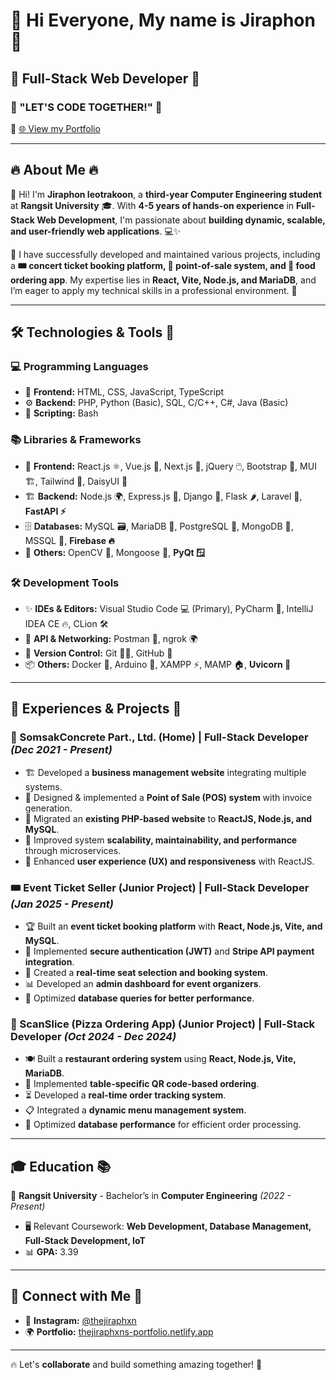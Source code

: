 # 🌟 Hi Everyone, My name is Jiraphon 🌟

## 🚀 Full-Stack Web Developer 🚀

### 🎯 "LET'S CODE TOGETHER!" 🎯

📌 [🌐 View my Portfolio](https://thejiraphxns-portfolio.netlify.app)

---

## 🔥 About Me 🔥

👋 Hi! I'm **Jiraphon Ieotrakoon**, a **third-year Computer Engineering student** at **Rangsit University** 🎓. With **4-5 years of hands-on experience** in **Full-Stack Web Development**, I'm passionate about **building dynamic, scalable, and user-friendly web applications**. 💻✨

🚀 I have successfully developed and maintained various projects, including a **🎟️ concert ticket booking platform, 🛒 point-of-sale system, and 🍕 food ordering app**. My expertise lies in **React, Vite, Node.js, and MariaDB**, and I’m eager to apply my technical skills in a professional environment. 🚀

---

## 🛠️ Technologies & Tools 🔧

### **💻 Programming Languages**
- 🎨 **Frontend:** HTML, CSS, JavaScript, TypeScript
- ⚙️ **Backend:** PHP, Python (Basic), SQL, C/C++, C#, Java (Basic)
- 🔧 **Scripting:** Bash

### **📚 Libraries & Frameworks**
- 🎨 **Frontend:** React.js ⚛️, Vue.js 🌿, Next.js 🚀, jQuery 🖱️, Bootstrap 🎨, MUI 🏗️, Tailwind 💨, DaisyUI 🌼
- 🏗 **Backend:** Node.js 🌍, Express.js 🚛, Django 🐍, Flask 🌶️, Laravel 🔨, **FastAPI ⚡**
- 🗄 **Databases:** MySQL 🗃, MariaDB 🏦, PostgreSQL 🐘, MongoDB 🍃, MSSQL 🏢, **Firebase 🔥**
- 🎯 **Others:** OpenCV 👀, Mongoose 🦎, **PyQt 🪟**

### **🛠 Development Tools**
- ✨ **IDEs & Editors:** Visual Studio Code 💻 (Primary), PyCharm 🐍, IntelliJ IDEA CE 🔥, CLion 🛠️
- 🔗 **API & Networking:** Postman 📮, ngrok 🌍
- 🔄 **Version Control:** Git 🧑‍💻, GitHub 🚀
- 📦 **Others:** Docker 🐳, Arduino 🤖, XAMPP ⚡, MAMP 🏠, **Uvicorn 🦄**

---

## 🚀 Experiences & Projects 📂

### **🏢 SomsakConcrete Part., Ltd. (Home) | Full-Stack Developer** *(Dec 2021 - Present)*
- 🏗️ Developed a **business management website** integrating multiple systems.
- 🛒 Designed & implemented a **Point of Sale (POS) system** with invoice generation.
- 🔄 Migrated an **existing PHP-based website** to **ReactJS, Node.js, and MySQL**.
- 🚀 Improved system **scalability, maintainability, and performance** through microservices.
- 🎨 Enhanced **user experience (UX) and responsiveness** with ReactJS.

### **🎟 Event Ticket Seller (Junior Project) | Full-Stack Developer** *(Jan 2025 - Present)*
- 🏆 Built an **event ticket booking platform** with **React, Node.js, Vite, and MySQL**.
- 🔐 Implemented **secure authentication (JWT)** and **Stripe API payment integration**.
- 🎫 Created a **real-time seat selection and booking system**.
- 📊 Developed an **admin dashboard for event organizers**.
- 🚀 Optimized **database queries for better performance**.

### **🍕 ScanSlice (Pizza Ordering App) (Junior Project) | Full-Stack Developer** *(Oct 2024 - Dec 2024)*
- 🍽 Built a **restaurant ordering system** using **React, Node.js, Vite, MariaDB**.
- 📲 Implemented **table-specific QR code-based ordering**.
- ⏳ Developed a **real-time order tracking system**.
- 📋 Integrated a **dynamic menu management system**.
- 🚀 Optimized **database performance** for efficient order processing.

---

## 🎓 Education 📚

🏫 **Rangsit University** - Bachelor’s in **Computer Engineering** *(2022 - Present)*
- 🖥️ Relevant Coursework: **Web Development, Database Management, Full-Stack Development, IoT**
- 📊 **GPA:** 3.39

---

## 🔗 Connect with Me 🤝
- 📸 **Instagram:** [@thejiraphxn](https://www.instagram.com/thejiraphxn)
- 🌍 **Portfolio:** [thejiraphxns-portfolio.netlify.app](https://thejiraphxns-portfolio.netlify.app)

---

🔥 Let's **collaborate** and build something amazing together! 🚀
